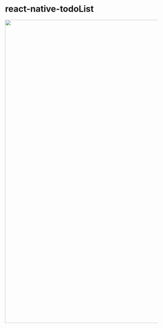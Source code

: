 ﻿# react-native-todoList


<p align="center">
<img  src="https://i.imgur.com/Km05d1S.png" height="1000" alt="" />
</p>

